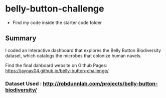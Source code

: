 # belly-button-challenge
- Find my code inside the starter code folder

## Summary
I coded an Interactive dashboard that explores the Belly Button Biodiversity dataset, which catalogs the microbes that colonize human navels.

Find the final dahboard website on Github Pages: https://jaynav04.github.io/belly-button-challenge/


### Dataset Used : http://robdunnlab.com/projects/belly-button-biodiversity/
